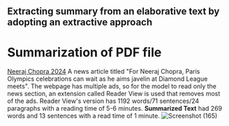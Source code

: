## Extracting summary from an elaborative text by adopting an extractive approach
# Summarization of PDF file
[Neeraj Chopra 2024](https://indianexpress.com/article/sports/sport-others/neeraj-chopra-paris-2024-olympics-diamond-league-9519557/?ref=newlist_hp)
A news article titled "For Neeraj Chopra, Paris Olympics celebrations can wait as he aims javelin at Diamond League meets". The webpage has multiple ads, so for the model to read only the news section, an extension called Reader View is used that removes most of the ads. Reader View's version has 1192 words/71 sentences/24 paragraphs with a reading time of 5-6 minutes.
  __Summarized Text__ had 269 words and 13 sentences with a read time of 1 minute.
![Screenshot (165)](https://github.com/user-attachments/assets/81e9365d-adb5-4108-b831-d05e66360b39)
